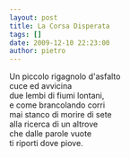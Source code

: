 ```yaml
---
layout: post
title: La Corsa Disperata
tags: []
date: 2009-12-10 22:23:00
author: pietro
---
```

Un piccolo rigagnolo d'asfalto<br/>cuce ed avvicina<br/>due lembi di fiumi lontani,<br/>e come brancolando corri<br/>mai stanco di morire di sete<br/>alla ricerca di un altrove<br/>che dalle parole vuote<br/>ti riporti dove piove.
